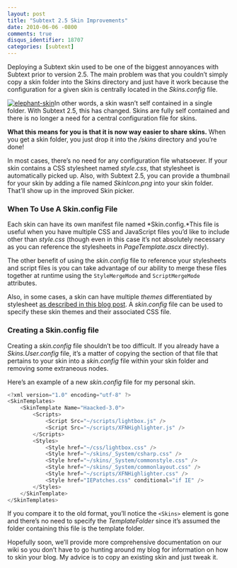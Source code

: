 ```yaml
---
layout: post
title: "Subtext 2.5 Skin Improvements"
date: 2010-06-06 -0800
comments: true
disqus_identifier: 18707
categories: [subtext]
---
```

Deploying a Subtext skin used to be one of the biggest annoyances with
Subtext prior to version 2.5. The main problem was that you couldn’t
simply copy a skin folder into the Skins directory and just have it work
because the configuration for a given skin is centrally located in the
*Skins.config* file.

[![elephant-skin](http://haacked.com/images/haacked_com/WindowsLiveWriter/UpcomingSubtextSkinImprovements_C779/elephant-skin_3.jpg "elephant-skin")](http://www.sxc.hu/photo/1229077 "Skin on sxc.hu by Nick Bradsworth")In
other words, a skin wasn’t self contained in a single folder. With
Subtext 2.5, this has changed. Skins are fully self contained and there
is no longer a need for a central configuration file for skins.

**What this means for you is that it is now way easier to share skins.**
When you get a skin folder, you just drop it into the */skins* directory
and you’re done!

In most cases, there’s no need for any configuration file whatsoever. If
your skin contains a CSS stylesheet named *style.css*, that stylesheet
is automatically picked up. Also, with Subtext 2.5, you can provide a
thumbnail for your skin by adding a file named *SkinIcon.png* into your
skin folder. That’ll show up in the improved Skin picker.

### When To Use A Skin.config File

Each skin can have its own manifest file named *Skin.config.*This file
is useful when you have multiple CSS and JavaScript files you’d like to
include other than *style.css* (though even in this case it’s not
absolutely necessary as you can reference the stylesheets in
*PageTemplate.ascx* directly).

The other benefit of using the *skin.config* file to reference your
stylesheets and script files is you can take advantage of our ability to
merge these files together at runtime using the `StyleMergeMode` and
`ScriptMergeMode` attributes.

Also, in some cases, a skin can have multiple *themes* differentiated by
stylesheet [as described in this blog
post](http://haacked.com/archive/2006/08/26/Mile_High_Overview_Of_Subtext_Skinning.aspx "Mile High Overview of Subtext Skinning").
A *skin.config* file can be used to specify these skin themes and their
associated CSS file.

### Creating a Skin.config file

Creating a *skin.config* file shouldn’t be too difficult. If you already
have a *Skins.User.config* file, it’s a matter of copying the section of
that file that pertains to your skin into a *skin.config* file within
your skin folder and removing some extraneous nodes.

Here’s an example of a new *skin.config* file for my personal skin.

```csharp
<?xml version="1.0" encoding="utf-8" ?>
<SkinTemplates>
    <SkinTemplate Name="Haacked-3.0">
        <Scripts>
            <Script Src="~/scripts/lightbox.js" />
            <Script Src="~/scripts/XFNHighlighter.js" />
        </Scripts>
        <Styles>
            <Style href="~/css/lightbox.css" />
            <Style href="~/skins/_System/csharp.css" />
            <Style href="~/skins/_System/commonstyle.css" />
            <Style href="~/skins/_System/commonlayout.css" />
            <Style href="~/scripts/XFNHighlighter.css" />
            <Style href="IEPatches.css" conditional="if IE" />
        </Styles>
    </SkinTemplate>
</SkinTemplates>
```

If you compare it to the old format, you’ll notice the `<Skins>` element
is gone and there’s no need to specify the *TemplateFolder* since it’s
assumed the folder containing this file is the template folder.

Hopefully soon, we’ll provide more comprehensive documentation on our
wiki so you don’t have to go hunting around my blog for information on
how to skin your blog. My advice is to copy an existing skin and just
tweak it.

